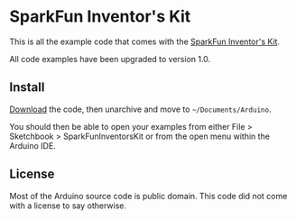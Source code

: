 # SparkFun Inventor's Kit

This is all the example code that comes with the [SparkFun Inventor's Kit](http://www.sparkfun.com/products/10173).

All code examples have been upgraded to version 1.0.

## Install

[Download](https://github.com/geetarista/SparkFunInventorsKit/downloads) the code, then unarchive and move to `~/Documents/Arduino`.

You should then be able to open your examples from either File > Sketchbook > SparkFunInventorsKit or from the open menu within the Arduino IDE.

## License

Most of the Arduino source code is public domain. This code did not come with a license to say otherwise.
